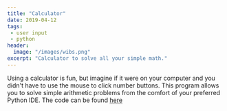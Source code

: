 ```yaml
---
title: "Calculator"
date: 2019-04-12
tags: 
 - user input
 - python
header:
  image: "/images/wibs.png"
excerpt: "Calculator to solve all your simple math."
---
```


Using a calculator is fun, but imagine if it were on your computer and you didn't have to use the mouse to click number buttons. This program allows you to solve simple arithmetic problems from the comfort of your preferred Python IDE. The code can be found [here](https://github.com/jckett/Calculator)

